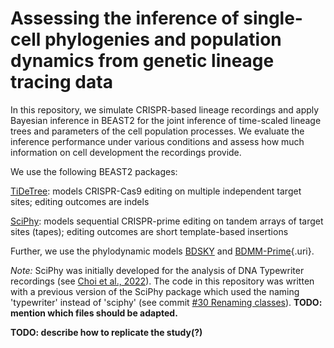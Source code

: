 # Assessing the inference of single-cell phylogenies and population dynamics from genetic lineage tracing data

In this repository, we simulate CRISPR-based lineage recordings and apply Bayesian inference in BEAST2 for the joint inference of time-scaled lineage trees and parameters of the cell population processes. We evaluate the inference performance under various conditions and assess how much information on cell development the recordings provide.

We use the following BEAST2 packages:

[TiDeTree](https://github.com/seidels/tidetree): models CRISPR-Cas9 editing on multiple independent target sites; editing outcomes are indels

[SciPhy](https://github.com/azwaans/SciPhy/tree/master): models sequential CRISPR-prime editing on tandem arrays of target sites (tapes); editing outcomes are short template-based insertions

Further, we use the phylodynamic models [BDSKY](https://github.com/BEAST2-Dev/bdsky/tree/master/src/bdsky/evolution/speciation) and [BDMM-Prime](https://github.com/tgvaughan/BDMM-Prime/tree/master){.uri}.

*Note:* SciPhy was initially developed for the analysis of DNA Typewriter recordings (see [Choi et al., 2022](https://www.nature.com/articles/s41586-022-04922-8)). The code in this repository was written with a previous version of the SciPhy package which used the naming 'typewriter' instead of 'sciphy' (see commit [#30 Renaming classes](https://github.com/azwaans/SciPhy/commit/ead14aa57874a6c8157cba155f288ad8bf28707e)). **TODO: mention which files should be adapted.**

**TODO: describe how to replicate the study(?)**
